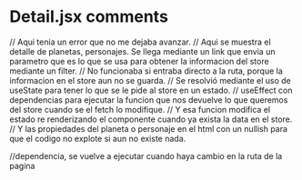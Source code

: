 # Detail.jsx comments

// Aqui tenia un error que no me dejaba avanzar.
// Aqui se muestra el detalle de planetas, personajes. Se llega mediante un link que envia un parametro que es lo que se usa para obtener la informacion del store mediante un filter.
// No funcionaba si entraba directo a la ruta, porque la informacion en el store aun no se guarda.
// Se resolvió mediante el uso de useState para tener lo que se le pide al store en un estado.
// useEffect con dependencias para ejecutar la funcion que nos devuelve lo que queremos del store cuando se el fetch lo modifique.
// Y esa funcion modifica el estado re renderizando el componente cuando ya exista la data en el store.
// Y las propiedades del planeta o personaje en el html con un nullish para que el codigo no explote si aun no existe nada.

//dependencia, se vuelve a ejecutar cuando haya cambio en la ruta de la pagina